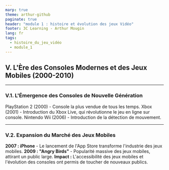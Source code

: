 ```yaml
---
marp: true
theme: arthur-github
paginate: true
header: "module 1 : histoire et évolution des jeux Vidéo"
footer: 3C Learning - Arthur Mougin
lang: fr
tags:
  - histoire_du_jeu_vidéo
  - module_1
---
```

<!-- _class: lead _paginate : false -->
## V. L'Ère des Consoles Modernes et des Jeux Mobiles (2000-2010)
---
### V.1. L'Émergence des Consoles de Nouvelle Génération
PlayStation 2 (2000) - Console la plus vendue de tous les temps.
Xbox (2001) - Introduction du Xbox Live, qui révolutionne le jeu en ligne sur
console.
Nintendo Wii (2006) - Introduction de la détection de mouvement.

---
### V.2. Expansion du Marché des Jeux Mobiles
**2007 : iPhone** - Le lancement de l'App Store transforme l'industrie des jeux
mobiles.
**2009 : "Angry Birds"** - Popularité massive des jeux mobiles, attirant un
public large.
**Impact :** L'accessibilité des jeux mobiles et l'évolution des consoles ont permis
de toucher de nouveaux publics.
